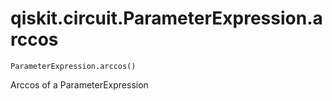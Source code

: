 # qiskit.circuit.ParameterExpression.arccos

`ParameterExpression.arccos()`

Arccos of a ParameterExpression
